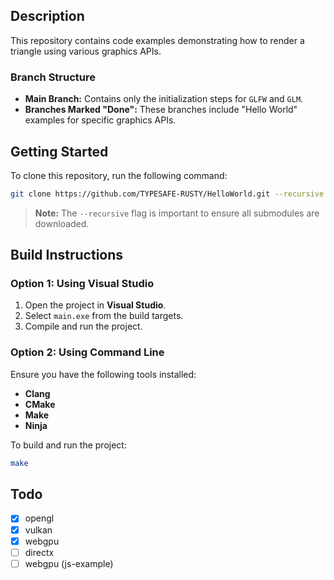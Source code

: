 ## Description

This repository contains code examples demonstrating how to render a triangle using various graphics APIs.

### Branch Structure
- **Main Branch:** Contains only the initialization steps for `GLFW` and `GLM`.
- **Branches Marked "Done":** These branches include "Hello World" examples for specific graphics APIs.

## Getting Started

To clone this repository, run the following command:

```bash
git clone https://github.com/TYPESAFE-RUSTY/HelloWorld.git --recursive
```

> **Note:** The `--recursive` flag is important to ensure all submodules are downloaded.

## Build Instructions

### Option 1: Using Visual Studio
1. Open the project in **Visual Studio**.
2. Select `main.exe` from the build targets.
3. Compile and run the project.

### Option 2: Using Command Line
Ensure you have the following tools installed:
- **Clang**
- **CMake**
- **Make**
- **Ninja**

To build and run the project:

```bash
make
```

## Todo
- [x] opengl
- [x] vulkan
- [x] webgpu
- [ ] directx
- [ ] webgpu (js-example)
